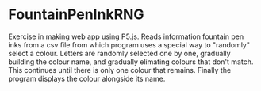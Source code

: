 # FountainPenInkRNG
Exercise in making web app using P5.js. 
Reads information fountain pen inks from a csv file from which program uses a special way to "randomly" select a colour. Letters are randomly selected one by one, gradually building the colour name, and gradually elimating colours that don't match. This continues until there is only one colour that remains. 
Finally the program displays the colour alongside its name.
